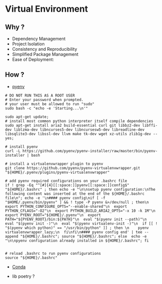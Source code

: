 # Virtual Environment

## Why ?
* Dependency Management
* Project Isolation
* Consistency and Reproducibility
* Simplified Package Management
* Ease of Deployment:


## How ?
* [pyenv](https://gist.github.com/luzfcb/1a7f64adf5d12c2d357d0b4319fe9dcd) 

```shell
# DO NOT RUN THIS AS A ROOT USER
# Enter your password when prompted.
# your user must be allowed to run "sudo"
sudo bash -c "echo -e 'Starting...\n'"

sudo apt-get update;
# install most common python interpreter itself compile dependencies
sudo apt-get install aria2 build-essential curl git libbz2-dev libffi-dev liblzma-dev libncurses5-dev libncursesw5-dev libreadline-dev libsqlite3-dev libssl-dev llvm make tk-dev wget xz-utils zlib1g-dev --yes;

# install pyenv
curl -L https://github.com/pyenv/pyenv-installer/raw/master/bin/pyenv-installer | bash

# install a virtualenvwrapper plugin to pyenv
git clone https://github.com/pyenv/pyenv-virtualenvwrapper.git "${HOME}/.pyenv/plugins/pyenv-virtualenvwrapper"

# add pyenv required configurations on your .bashrc file
if ! grep -Eq "^[#]{4}[[:space:]]pyenv[[:space:]]config$" "${HOME}/.bashrc" ; then echo -e "\n\nsetup pyenv configuration:\nThe following content was inserted at the end of the ${HOME}/.bashrc file\n"; echo -e '\n#### pyenv config\nif [ -f "$HOME/.pyenv/bin/pyenv" ] && ! type -P pyenv &>/dev/null ; then\n  export PYTHON_CONFIGURE_OPTS="--enable-shared"\n  export PYTHON_CFLAGS="-O2"\n  export PYTHON_BUILD_ARIA2_OPTS="-x 10 -k 1M"\n  export PYENV_ROOT="${HOME}/.pyenv"\n  export PATH="${PYENV_ROOT}/bin:${PATH}"\n  eval "$(pyenv init --path)"\n  eval "$(pyenv init -)"\n  eval "$(pyenv virtualenv-init -)"\n  if [[ ! "$(pyenv which python)" == "/usr/bin/python" ]] ; then \n    pyenv virtualenvwrapper_lazy;\n  fi\nfi\n#### pyenv config end' | tee --append "${HOME}/.bashrc"; source "${HOME}/.bashrc"; else  echo -e "\n\npyenv configuration already installed in ${HOME}/.bashrc"; fi


# reload .bashrc to run pyenv configurations
source "${HOME}/.bashrc"
```

* [Conda](https://pythonforundergradengineers.com/new-virtual-environment-with-conda.html)

* lib poetry ?